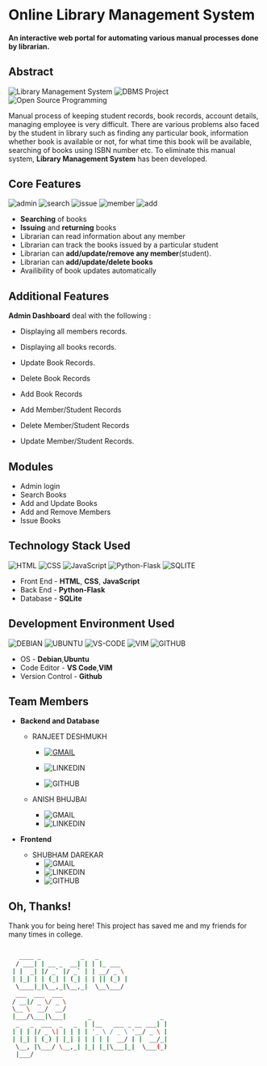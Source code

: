 # Online Library Management System
#### An interactive web portal for automating various manual processes done by librarian.

## Abstract

![Library Management System](https://img.shields.io/badge/library--management-system-orange.svg?style=flat-square) 
![DBMS Project](https://img.shields.io/badge/DBMS-project-yellowgreen.svg?style=flat-square)
![Open Source Programming](https://img.shields.io/badge/open--source-programming-ff69b4.svg?style=flat-square)

Manual process of keeping student records, book records, account details, managing employee is very difficult. There are various problems also faced by the student in library such as finding any particular book, information whether book is available or not, for what time this book will be available, searching of books using ISBN number etc. To eliminate this manual system, **Library Management System** has been developed.

## Core Features

![admin](https://img.shields.io/badge/admin-login-teal.svg?style=flat-square) 
![search](https://img.shields.io/badge/seacrh-books-yellowgreen.svg?style=flat-square)
![issue](https://img.shields.io/badge/issue-books-ff69b4.svg?style=flat-square)
![member](https://img.shields.io/badge/add-member-dodgerblue.svg?style=flat-square) 
![add](https://img.shields.io/badge/add-books-orange.svg?style=flat-square) 

- **Searching** of books
- **Issuing** and **returning** books
- Librarian can read information about any member
- Librarian can track the books issued by a particular student
- Librarian can **add/update/remove any member**(student).
- Librarian can **add/update/delete books**
- Availibility of book updates automatically

## Additional Features

**Admin Dashboard** deal with the following : 

- Displaying all members records.

- Displaying all books records.

- Update Book Records.

- Delete Book Records

- Add Book Records

- Add Member/Student Records

- Delete Member/Student Records

- Update Member/Student Records.

## Modules

- Admin login
- Search Books
- Add and Update Books
- Add and Remove Members
- Issue Books

## Technology Stack Used

![HTML](https://img.shields.io/badge/frontend-html-orange.svg?logo=html5&style=flat-square) 
![CSS](https://img.shields.io/badge/frontend-css-yellowgreen.svg?logo=css3&style=flat-square)
![JavaScript](https://img.shields.io/badge/frontend-js-ff69b4.svg?logo=javascript&style=flat-square)
![Python-Flask](https://img.shields.io/badge/backend-python--flask-blue.svg?logo=flask&style=flat-square) 
![SQLITE](https://img.shields.io/badge/database-sqlite-lightgray.svg?logo=sqlite&logoColor=white&style=flat-square) 

- Front End - **HTML**, **CSS**, **JavaScript**
- Back End - **Python-Flask**
- Database - **SQLite**

## Development Environment Used
![DEBIAN](https://img.shields.io/badge/OS-Debian-red?style=flat-square&logo=debian&logoColor=white
)
![UBUNTU](https://img.shields.io/badge/OS-Ubuntu-orange?style=flat-square&logo=ubuntu&logoColor=white
)
![VS-CODE](https://img.shields.io/badge/Code--editor-VS--Code-blue?style=flat-square
)
![VIM](https://img.shields.io/badge/Code--editor-VIM-green?style=flat-square&logo=vim
)
![GITHUB](https://img.shields.io/badge/version--control-Github-black?style=flat-square&logo=github
)

- OS - **Debian**,**Ubuntu**
- Code Editor - **VS Code**,**VIM**
- Version Control - **Github**

## Team Members

- **Backend and Database**
    - RANJEET DESHMUKH 
        - [![GMAIL](https://img.shields.io/badge/gmail-%40ranjeet_deshmukh-grey?style=plastic&logo=gmail&labelColor=white)](mailto:Aranjeetv1106@gmail.com)
        
        - ![LINKEDIN](https://img.shields.io/badge/connect-%40ranjeet_deshmukh-green?style=plastic&logo=linkedin&labelColor=blue&link=https%3A%2F%2Fwww.linkedin.com%2Fin%2Franjeet-deshmukh-b9b114266)
        - ![GITHUB](https://img.shields.io/badge/follow-%40ranjeet1106-white?style=plastic&logo=github&labelColor=black&link=https%3A%2F%2Fgithub.com%2FRANJEET1106
        )

    - ANISH BHUJBAl
        - ![GMAIL](https://img.shields.io/badge/gmail-%40anish_bhujbal-grey?style=plastic&logo=gmail&labelColor=white&link=mailto%3Aanishbhujbal77%40gmail.com
        )
        - ![LINKEDIN](https://img.shields.io/badge/connect-%40anish_bhujbal-green?style=plastic&logo=linkedin&labelColor=blue&link=https%3A%2F%2Fwww.linkedin.com%2Fin%2Fanish-bhujbal-2aa36b276)

- **Frontend**
    - SHUBHAM DAREKAR
        - ![GMAIL](https://img.shields.io/badge/gmail-%40shubham_darekar-grey?style=plastic&logo=gmail&labelColor=white&link=mailto%3Adarekarshubham2005%40gmail.com
        )
        - ![LINKEDIN](https://img.shields.io/badge/connect-%40shubham_darekar-green?style=plastic&logo=linkedin&labelColor=blue&link=https%3A%2F%2Fwww.linkedin.com%2Fin%2Fshubham-darekar-236424257)
        - ![GITHUB](https://img.shields.io/badge/follow-%40Shubham0D4-white?style=plastic&logo=github&labelColor=black&link=https%3A%2F%2Fgithub.com%2FShubham0D4
        )

## Oh, Thanks!

Thank you for being here!
This project has saved me and my friends for many times in college.

```bash

   ____ _           _   _                   
  / ___| | __ _  __| | | |_ ___             
 | |  _| |/ _` |/ _` | | __/ _ \            
 | |_| | | (_| | (_| | | || (_) |           
  \____|_|\__,_|\__,_|  \__\___/            
  ___  ___  ___                             
 / __|/ _ \/ _ \                            
 \__ \  __/  __/                            
 |___/\___|\___|      _                   _ 
  _   _  ___  _   _  | |__   ___ _ __ ___| |
 | | | |/ _ \| | | | | '_ \ / _ \ '__/ _ \ |
 | |_| | (_) | |_| | | | | |  __/ | |  __/_|
  \__, |\___/ \__,_| |_| |_|\___|_|  \___(_)
  |___/                                     


```